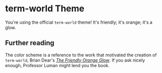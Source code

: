 # term-world Theme

You're using the official `term-world` theme! It's friendly; it's orange; it's a glow.

## Further reading

The color scheme is a reference to the work that motivated the creation of `term-world`,
Brian Dear's [_The Friendly Orange Glow_](http://www.friendlyorangeglow.com/news.html). If
you ask nicely enough, Professor Luman might lend you the book.